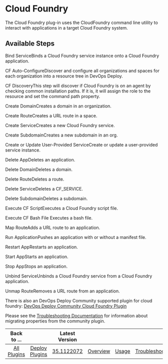 
# Cloud Foundry

The Cloud Foundry plug-in uses the CloudFoundry command line utility to interact with applications in a target Cloud Foundry system.

## Available Steps

Bind ServiceBinds a Cloud Foundry service instance onto a Cloud Foundry application.

CF Auto-ConfigureDiscover and configure all organizations and spaces for each organization into a resource tree in DevOps Deploy.

CF DiscoveryThis step will discover if Cloud Foundry is on an agent by checking common installation paths. If it is, it will assign the role to the resource and set the command path property.

Create DomainCreates a domain in an organization.

Create RouteCreates a URL route in a space.

Create ServiceCreates a new Cloud Foundry service.

Create SubdomainCreates a new subdomain in an org.

Create or Update User-Provided ServiceCreate or update a user-provided service instance.

Delete AppDeletes an application.

Delete DomainDeletes a domain.

Delete RouteDeletes a route.

Delete ServiceDeletes a CF_SERVICE.

Delete SubdomainDeletes a subdomain.

Execute CF ScriptExecutes a Cloud Foundry script file.

Execute CF Bash File Executes a bash file.

Map RouteAdds a URL route to an application.

Run ApplicationPushes an application with or without a manifest file.

Restart AppRestarts an application.

Start AppStarts an application.

Stop AppStops an application.

Unbind ServiceUnbinds a Cloud Foundry service from a Cloud Foundry application.

Unmap RouteRemoves a URL route from an application.

There is also an DevOps Deploy Community supported plugin for cloud foundry: [DevOps Deploy Community Cloud Foundry Plugin](https://github.com/IBM-UrbanCode/Cloud-Foundry-UCD)

Please see the [Troubleshooting Documentation](https://urbancode.github.io/IBM-UCx-PLUGIN-DOCS/UCD/cloud-foundry/troubleshooting.html) for information about migrating properties from the community plugin.

|Back to ...||Latest Version||||||
| :---: | :---: | :---: | :---: | :---: | :---: | :---: | :---: |
|[All Plugins](../../index.md)|[Deploy Plugins](../README.md)|[35.1122072](https://raw.githubusercontent.com/UrbanCode/IBM-UCD-PLUGINS/main/files/cloud-foundry/cloud-foundry-35.1122072.zip)|[Overview](overview.md)|[Usage](usage.md)|[Troubleshooting](troubleshooting.md)|[Steps](steps.md)|[Downloads](downloads.md)|
